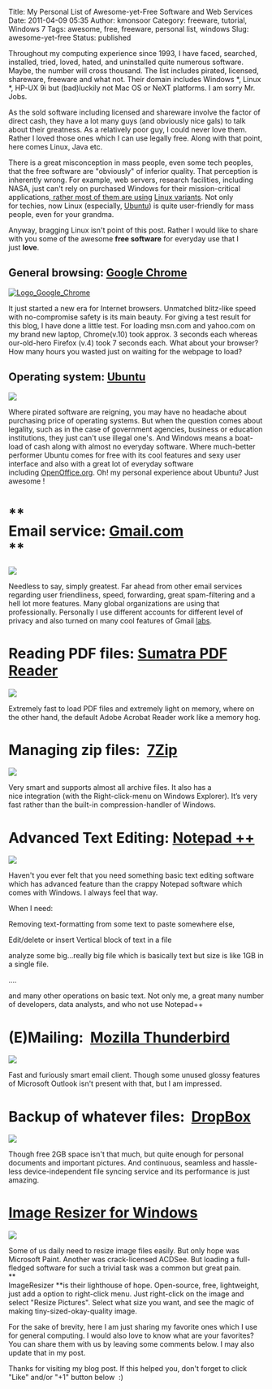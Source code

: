 Title: My Personal List of Awesome-yet-Free Software and Web Services
Date: 2011-04-09 05:35
Author: kmonsoor
Category: freeware, tutorial, Windows 7
Tags: awesome, free, freeware, personal list, windows
Slug: awesome-yet-free
Status: published

Throughout my computing experience since 1993, I have faced, searched,
installed, tried, loved, hated, and uninstalled quite numerous software.
Maybe, the number will cross thousand. The list includes pirated,
licensed, shareware, freeware and what not. Their domain includes
Windows \*, Linux \*, HP-UX 9i but (bad)luckily not Mac OS or NeXT
platforms. I am sorry Mr. Jobs.

<!--more-->

<a name="more" target="_blank"></a>

As the sold software including licensed and shareware involve the factor
of direct cash, they have a lot many guys (and obviously nice gals) to
talk about their greatness. As a relatively poor guy, I could never love
them. Rather I loved those ones which I can use legally free. Along with
that point, here comes Linux, Java etc.

There is a great misconception in mass people, even some tech peoples,
that the free software are "obviously" of inferior quality. That
perception is inherently wrong. For example, web servers, research
facilities, including NASA, just can't rely on purchased Windows for
their mission-critical applications,[ rather most of them are
using](http://en.wikipedia.org/wiki/Linux#Servers.2C_mainframes_and_supercomputers) [Linux
variants](http://en.wikipedia.org/wiki/List_of_Linux_distributions). Not
only for techies, now Linux
(especially, [Ubuntu](http://www.ubuntu.com/)) is quite user-friendly
for mass people, even for your grandma.

Anyway, bragging Linux isn't point of this post. Rather I would like to
share with you some of the awesome **free software** for everyday use
that I just **love**.

General browsing: [Google Chrome](http://www.google.com/chrome)
---------------------------------------------------------------

<div>

<div>

[![Logo\_Google\_Chrome](http://kmonsoor.files.wordpress.com/2011/04/google_chrome.png?w=140 "chrome")](http://kmonsoor.files.wordpress.com/2011/04/google_chrome.png)

</div>

It just started a new era for Internet browsers. Unmatched blitz-like
speed with no-compromise safety is its main beauty. For giving a test
result for this blog, I have done a little test. For loading msn.com and
yahoo.com on my brand new laptop, Chrome(v.10) took approx. 3 seconds
each whereas our-old-hero Firefox (v.4) took 7 seconds each. What about
your browser? How many hours you wasted just on waiting for the webpage
to load?

</div>

<div>

</div>

Operating system: [Ubuntu](http://www.ubuntu.com/)
--------------------------------------------------

<div>

<div>

![](http://kmonsoor.files.wordpress.com/2011/04/ubuntu.png?w=200)

</div>

Where pirated software are reigning, you may have no headache about
purchasing price of operating systems. But when the question comes about
legality, such as in the case of government agencies, business or
education institutions, they just can't use illegal one's. And Windows
means a boat-load of cash along with almost no everyday software. Where
much-better performer Ubuntu comes for free with its cool features and
sexy user interface and also with a great lot of everyday software
including [OpenOffice.org](http://www.openoffice.org/). Oh! my personal
experience about Ubuntu? Just awesome !

</div>

**  
Email service: [Gmail.com](http://www.gmail.com/)  
**
==================================================

<div>

[![](http://4.bp.blogspot.com/-voNASIAeDQc/T3iPw3AZUKI/AAAAAAAADUo/QIRgkdS5Ays/s200/Gmail_logo.png)](www.gmail.com)

</div>

<div>

</div>

<div>

Needless to say, simply greatest. Far ahead from other email services
regarding user friendliness, speed, forwarding, great spam-filtering and
a hell lot more features. Many global organizations are using that
professionally. Personally I use different accounts for different level
of privacy and also turned on many cool features of
Gmail [labs](http://gmailblog.blogspot.com/2008/06/introducing-gmail-labs.html).

</div>

<div>

</div>

Reading PDF files: [Sumatra PDF Reader](http://blog.kowalczyk.info/software/sumatrapdf)
=======================================================================================

<div>

<div>

</div>

<div>

[![](http://4.bp.blogspot.com/-fE2lWD7a4QY/T3iaJrW34AI/AAAAAAAADV8/ghfZn_Tfe6Q/s1600/SumatraPDF.png)](http://blog.kowalczyk.info/software/sumatrapdf/free-pdf-reader.html)

</div>

Extremely fast to load PDF files and extremely light on memory, where on
the other hand, the default Adobe Acrobat Reader work like a memory hog.

</div>

<div>

</div>

Managing zip files:  [7Zip](http://www.zipgenius.com/index.php?id=33)
=====================================================================

<div>

<div>

![](http://kmonsoor.files.wordpress.com/2011/04/7zip.png?w=200)

</div>

Very smart and supports almost all archive files. It also has a
nice integration (with the Right-click-menu on Windows Explorer). It’s
very fast rather than the built-in compression-handler of Windows.

</div>

<div>

</div>

Advanced Text Editing: [Notepad ++](http://notepad-plus-plus.org/)
==================================================================

<div>

![](http://kmonsoor.files.wordpress.com/2011/04/notepad_plus.png?w=179)

</div>

<div>

Haven't you ever felt that you need something basic text editing
software which has advanced feature than the crappy Notepad software
which comes with Windows. I always feel that way.

</div>

<div>

When I need:

</div>

<div>

Removing text-formatting from some text to paste somewhere else,

</div>

<div>

Edit/delete or insert Vertical block of text in a file

</div>

<div>

analyze some big...really big file which is basically text but size is
like 1GB in a single file.

</div>

<div>

....

</div>

<div>

and many other operations on basic text. Not only me, a great many
number of developers, data analysts, and who not use Notepad++

</div>

(E)Mailing:  [Mozilla Thunderbird](http://www.mozillamessaging.com/thunderbird/)
================================================================================

<div>

<div>

![](http://kmonsoor.files.wordpress.com/2011/04/screenshot001.png?w=190)

</div>

Fast and furiously smart email client. Though some
unused glossy features of Microsoft Outlook isn't present with that, but
I am impressed.

</div>

<div>

</div>

Backup of whatever files:  [DropBox](https://www.dropbox.com/referrals/NTc3ODQ5NDE5?src=global9)
================================================================================================

<div>

<div>

![](http://kmonsoor.files.wordpress.com/2011/04/dropbox_logo.png?w=200)

</div>

Though free 2GB space isn't that much, but quite enough for personal
documents and important pictures. And continuous, seamless
and hassle-less device-independent file syncing service and its
performance is just amazing.

[Image Resizer for Windows](http://imageresizer.codeplex.com/releases/view/82827)
=================================================================================

</div>

<div>

<div>

![](http://kmonsoor.files.wordpress.com/2011/04/screenshot002.png?w=300)

</div>

Some of us daily need to resize image files easily. But only hope was
Microsoft Paint. Another was crack-licensed ACDSee. But loading a
full-fledged software for such a trivial task was a common but great
pain.  
**  
ImageResizer **is their lighthouse of hope. Open-source, free,
lightweight, just add a option to right-click menu. Just right-click on
the image and select "Resize Pictures". Select what size you want, and
see the magic of making tiny-sized-okay-quality image.

</div>

<div>

</div>

<div>

</div>

<div>

For the sake of brevity, here I am just sharing my favorite ones which I
use for general computing. I would also love to know what are your
favorites? You can share them with us by leaving some comments below. I
may also update that in my post.

</div>

<div>

Thanks for visiting my blog post. If this helped you, don't forget to
click "Like" and/or "+1" button below  :)

</div>
